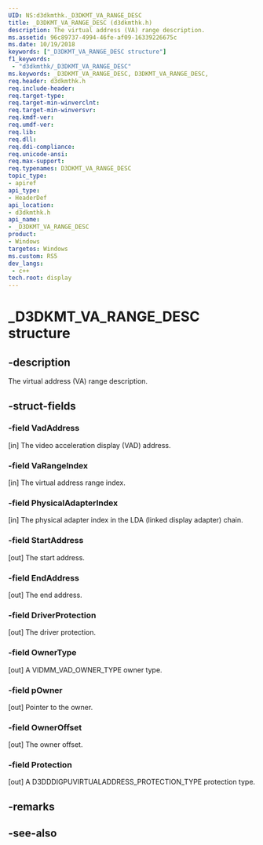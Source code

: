 ```yaml
---
UID: NS:d3dkmthk._D3DKMT_VA_RANGE_DESC
title: _D3DKMT_VA_RANGE_DESC (d3dkmthk.h)
description: The virtual address (VA) range description.
ms.assetid: 96c89737-4994-46fe-af09-16339226675c
ms.date: 10/19/2018
keywords: ["_D3DKMT_VA_RANGE_DESC structure"]
f1_keywords:
 - "d3dkmthk/_D3DKMT_VA_RANGE_DESC"
ms.keywords: _D3DKMT_VA_RANGE_DESC, D3DKMT_VA_RANGE_DESC, 
req.header: d3dkmthk.h
req.include-header:
req.target-type:
req.target-min-winverclnt:
req.target-min-winversvr:
req.kmdf-ver:
req.umdf-ver:
req.lib:
req.dll:
req.ddi-compliance:
req.unicode-ansi:
req.max-support:
req.typenames: D3DKMT_VA_RANGE_DESC
topic_type: 
- apiref
api_type: 
- HeaderDef
api_location: 
- d3dkmthk.h
api_name: 
- _D3DKMT_VA_RANGE_DESC
product:
- Windows
targetos: Windows
ms.custom: RS5
dev_langs:
 - c++
tech.root: display
---
```


# _D3DKMT_VA_RANGE_DESC structure

## -description

The virtual address (VA) range description.

## -struct-fields

### -field VadAddress

[in] The video acceleration display (VAD) address.

### -field VaRangeIndex

[in] The virtual address range index.

### -field PhysicalAdapterIndex

[in] The physical adapter index in the LDA (linked display adapter) chain.

### -field StartAddress

[out] The start address.

### -field EndAddress

[out] The end address.

### -field DriverProtection

[out] The driver protection.

### -field OwnerType

[out] A VIDMM_VAD_OWNER_TYPE owner type.

### -field pOwner

[out] Pointer to the owner.

### -field OwnerOffset

[out] The owner offset.

### -field Protection
 
[out] A D3DDDIGPUVIRTUALADDRESS_PROTECTION_TYPE protection type.

## -remarks

## -see-also
